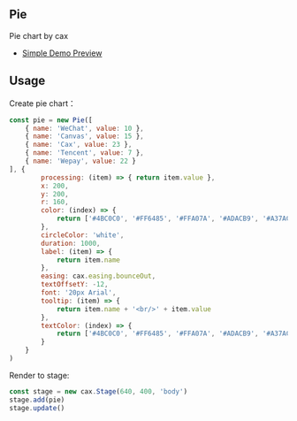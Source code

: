 ## Pie

Pie chart by cax

* [Simple Demo Preview](https://dntzhang.github.io/wechart/packages/pie/examples/simple/)

## Usage

Create pie chart：

```js
const pie = new Pie([
    { name: 'WeChat', value: 10 },
    { name: 'Canvas', value: 15 },
    { name: 'Cax', value: 23 },
    { name: 'Tencent', value: 7 },
    { name: 'Wepay', value: 22 }
], {
        processing: (item) => { return item.value },
        x: 200,
        y: 200,
        r: 160,
        color: (index) => {
            return ['#4BC0C0', '#FF6485', '#FFA07A', '#ADACB9', '#A37AC1'][index]
        },
        circleColor: 'white',
        duration: 1000,
        label: (item) => {
            return item.name
        },
        easing: cax.easing.bounceOut,
        textOffsetY: -12,
        font: '20px Arial',
        tooltip: (item) => {
            return item.name + '<br/>' + item.value
        },
        textColor: (index) => {
            return ['#4BC0C0', '#FF6485', '#FFA07A', '#ADACB9', '#A37AC1'][index]
        }
    }
)
```

Render to stage:

```js
const stage = new cax.Stage(640, 400, 'body')
stage.add(pie)
stage.update()
```

